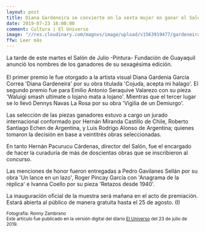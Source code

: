 ```yaml
---
layout: post
title: Diana Gardeneira se convierte en la sexta mujer en ganar el Salón de Julio
date: 2019-07-23 16:00:00
comment: Cultura | El Universo
image: "//res.cloudinary.com/magnvs/image/upload/v1563919477/gardeneira_mdg4uz.jpg"
ffw: Leer más  
---
```

La tarde de este martes el Salón de Julio -Pintura- Fundación de Guayaquil anunció los nombres de los ganadores de su sexagésima edición.<br /><br />El primer premio le fue otorgado a la artista visual Diana Gardenia García Correa 'Diana Gardeneira' por su obra titulada 'Cojuda, acepta mi halago'. El segundo premio fue para Emilio Antonio Seraquive Valarezo con su pieza 'Waluigi smash ultímate o lojano mata a lojano'. Mientras que el tercer lugar se lo llevó Dennys Navas La Rosa por su obra 'Vigilia de un Demiurgo'.  

Las selección de las piezas ganadores estuvo a cargo un jurado internacional conformado por Hernán Miranda Castillo de Chile, Roberto Santiago Echen de Argentina, y Luis Rodrigo Alonso de Argentina; quienes tomaron la decisión en base a veintitrés obras seleccionadas.  

En tanto Hernán Pacurucu Cárdenas, director del Salón, fue el encargado de hacer la curaduría de más de doscientas obras que se inscribieron al concurso. 

Las menciones de honor fueron entregadas a Pedro Gavilanes Sellán por su obra 'Un lance en un lazo', Roger Pincay García con 'Anagrama de la réplica' e Ivanna Coello por su pieza 'Retazos desde 1940'. 

La inauguración oficial de la muestra será mañana en el acto de premiación. Estará abierta al público de manera gratuita hasta el 25 de agosto. (I)  

<small>Fotografía: Ronny Zambrano<br />Este artículo fue publicado en la versión digital del diario [El Universo](//www.eluniverso.com/entretenimiento/2019/07/23/nota/7439043/diana-garcia-se-convierte-sexta-mujer-ganar-salon-julio) del 23 de julio de 2019.</small>
